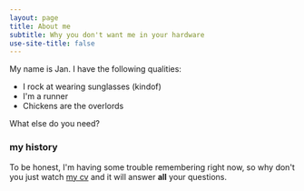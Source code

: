 ```yaml
---
layout: page
title: About me
subtitle: Why you don't want me in your hardware
use-site-title: false
---
```


My name is Jan. I have the following qualities:

- I rock at wearing sunglasses (kindof)
- I'm a runner
- Chickens are the overlords

What else do you need?

### my history

To be honest, I'm having some trouble remembering right now, so why don't you just watch [my cv](https://nv1t.github.io/cv) and it will answer **all** your questions.

